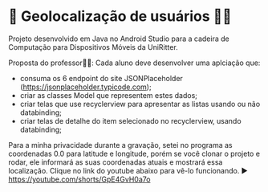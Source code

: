 # 📍 Geolocalização de usuários 👨‍💻
Projeto desenvolvido em Java no Android Studio para a cadeira de Computação para Dispositivos Móveis da UniRitter.

Proposta do professor👨‍🏫: 
Cada aluno deve desenvolver uma aplciação que:
- consuma os 6 endpoint do site JSONPlaceholder (https://jsonplaceholder.typicode.com);
- criar as classes Model que representem estes dados;
- criar telas que use recyclerview para apresentar as listas usando ou não databinding;
- criar telas de detalhe do item selecionado no recyclerview, usando databinding;

Para a minha privacidade durante a gravação, setei no programa as coordenadas 0.0 para latitude e longitude, porém se você clonar o projeto e rodar, ele informará as suas coordenadas atuais e mostrará essa localização. Clique no link do youtube abaixo para vê-lo funcionando. 
▶️ https://youtube.com/shorts/GpE4GvH0a7o
